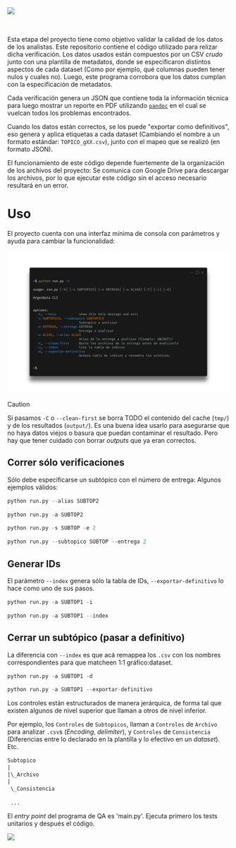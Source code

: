 <div align="left">
<a href="https://fund.ar">
  <picture>
    <source media="(prefers-color-scheme: dark)" srcset="https://github.com/user-attachments/assets/56e7dede-1614-48c7-91e1-302194cc519d">
    <source media="(prefers-color-scheme: light)" srcset="https://github.com/user-attachments/assets/4d21912a-0bdd-4dc0-9b66-caa8082ef91b">
    <img src="fund.ar" width="200"></img>
  </picture>
</a>
</div>

&nbsp;


<!--
<div align='center'>
 <img src="./assets/agd-0124.gif" alt=""></img>
</div>
-->

Esta etapa del proyecto tiene como objetivo validar la calidad de los datos de los analistas. Este repositorio contiene el código utilizado para relizar dicha verificación.
Los datos usados están compuestos por un CSV _crudo_ junto con una plantilla de metadatos, donde se especificaron distintos aspectos de cada dataset (Como por ejemplo,
qué columnas pueden tener nulos y cuales no). Luego, este programa corrobora que los datos cumplan con la especificación de metadatos.

Cada verificación genera un JSON que contiene toda la información técnica para luego mostrar un reporte en PDF utilizando [`pandoc`](https://pandoc.org/) 
en el cual se vuelcan todos los problemas encontrados.

Cuando los datos están correctos, se los puede "exportar como definitivos", eso genera y aplica etiquetas a cada dataset (Cambiando el nombre a un formato estándar: `TOPICO_gXX.csv`),
junto con el mapeo que se realizó (en formato JSON).

El funcionamiento de este código depende fuertemente de la organización de los archivos del proyecto: Se comunica con Google Drive para descargar los archivos, por lo que ejecutar este código sin el acceso
necesario resultará en un error.

# Uso

El proyecto cuenta con una interfaz mínima de consola con parámetros y ayuda para cambiar la funcionalidad:

![image](./assets/cli.png)

> [!CAUTION]
> Si pasamos `-C` o `--clean-first` se borra TODO el contenido del cache (`tmp/`) y de los resultados (`output/`).
> Es una buena idea usarlo para asegurarse que no haya datos viejos o basura que puedan contaminar el resultado.
> Pero hay que tener cuidado con borrar _outputs_ que ya eran correctos.

## Correr sólo verificaciones

Sólo debe especificarse un subtópico con el número de entrega:
Algunos ejemplos válidos:

```python
python run.py --alias SUBTOP2
```


```python
python run.py -a SUBTOP2
```


```python
python run.py -s SUBTOP -e 2
```


```python
python run.py --subtopico SUBTOP --entrega 2
```

## Generar IDs

El parámetro `--index` genera sólo la tabla de IDs, `--exportar-definitivo` lo hace como uno de sus pasos.

```python
python run.py -a SUBTOP1 -i
```


```python
python run.py -a SUBTOP1 --index
```

## Cerrar un subtópico (pasar a definitivo)

La diferencia con `--index` es que acá remappea los `.csv` con los nombres correspondientes para que matcheen 1:1 gráfico:dataset.

```python
python run.py -a SUBTOP1 -d
```

```python
python run.py -a SUBTOP1 --exportar-definitivo
```

Los controles están estructurados de manera jerárquica, de forma tal que existen algunos de nivel superior que llaman a otros de nivel inferior.

Por ejemplo, los `Controles` de `Subtopicos`, llaman a `Controles` de `Archivo` para analizar `.csv`s (_Encoding_, _delimiter_), y `Controles` de `Consistencia` (Diferencias entre lo declarado en la plantilla y lo efectivo en un _dataset_).
Etc.

```
Subtopico
|
|\_Archivo
|
 \_Consistencia
 
 ...

```

El _entry point_ del programa de QA es 'main.py'. Ejecuta primero los tests unitarios y después el código.

<div>
<a href="https://fund.ar">
  <picture>
    <source media="(prefers-color-scheme: dark)" srcset="https://github.com/datos-Fundar/fundartools/assets/86327859/6ef27bf9-141f-4537-9d78-e16b80196959">
    <source media="(prefers-color-scheme: light)" srcset="https://github.com/datos-Fundar/fundartools/assets/86327859/aa8e7c72-4fad-403a-a8b9-739724b4c533">
    <img src="fund.ar"></img>
  </picture>
</a>
</div>
